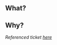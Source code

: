 ## What?

<!-- What changes are made? -->
<!-- (if there are many significant changes, a list might be a good format)  -->


## Why?

<!-- Why are these changes made? -->


<!-- If there is one, please link to the ticket where this issue is described. -->
_Referenced ticket [here]()_


<!-- And, if that makes sense, add screenshots and/or GIF's below -->

